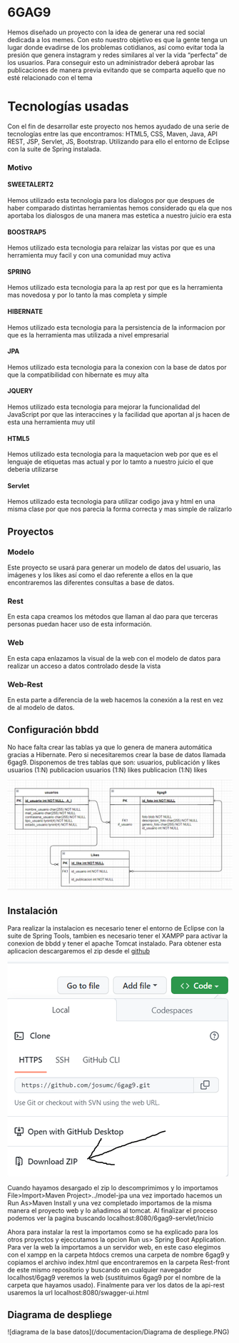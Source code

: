 # 6GAG9

Hemos diseñado un proyecto con la idea de generar una red social dedicada a los memes. Con esto nuestro objetivo es que la gente tenga un lugar donde evadirse de los problemas cotidianos, así como evitar toda la presión que genera instagram y redes similares al ver la vida “perfecta” de los usuarios. Para conseguir esto un administrador deberá aprobar las publicaciones de manera previa evitando que se comparta aquello que no esté relacionado con el tema

# Tecnologías usadas

Con el fin de desarrollar este proyecto nos hemos ayudado de una serie de tecnologías entre las que encontramos: HTML5, CSS, Maven, Java, API REST, JSP, Servlet, JS, Bootstrap. Utilizando para ello el entorno de Eclipse con la suite de Spring instalada.

### Motivo
#### SWEETALERT2
  Hemos utilizado esta tecnologia para los dialogos por que despues de haber comparado distintas herramientas hemos considerado qu ela que nos aportaba los dialosgos de una manera mas estetica a nuestro juicio era esta
#### BOOSTRAP5
  Hemos utilizado esta tecnologia para relaizar las vistas por que es una herramienta muy facil y con una comunidad muy activa
#### SPRING
  Hemos utilizado esta tecnologia para la ap rest por que es la herramienta mas novedosa y por lo tanto la mas completa y simple
#### HIBERNATE
  Hemos utilizado esta tecnologia para la persistencia de la informacion por que es la herramienta mas utilizada a nivel empresarial
#### JPA
  Hemos utilizado esta tecnologia para la conexion con la base de datos por que la compatibilidad con hibernate es muy alta
#### JQUERY
  Hemos utilizado esta tecnologia para mejorar la funcionalidad del JavaScript por que las interaccines y la facilidad que aportan al js hacen de esta una herramienta muy util
#### HTML5
  Hemos utilizado esta tecnologia para la maquetacion web por que es el lenguaje de etiquetas mas actual y por lo tamto a nuestro juicio el que deberia utilizarse
#### Servlet
  Hemos utilizado esta tecnologia para utilizar codigo java y html en una misma clase por que nos parecia la forma correcta y mas simple de ralizarlo

## Proyectos

### Modelo

Este proyecto se usará para generar un modelo de datos del usuario, las imágenes y los likes así como el dao referente a ellos en la que encontraremos las diferentes consultas a base de datos.

### Rest

En esta capa creamos los métodos que llaman al dao para que terceras personas puedan hacer uso de esta información.

### Web

En esta capa enlazamos la visual de la web con el modelo de datos para realizar un acceso a datos controlado desde la vista

### Web-Rest

En esta parte a diferencia de la web hacemos la conexión a la rest en vez de al modelo de datos.

## Configuración bbdd

No hace falta crear las tablas ya que lo genera de manera automática gracias a Hibernate. Pero si necesitaremos crear la base de datos llamada 6gag9.
Disponemos de tres tablas que son: usuarios, publicación y likes
usuarios (1:N) publicacion
usuarios (1:N) likes
publicacion (1:N) likes

![diagrama de la base datos](/documentacion/bbdd.PNG)

## Instalación

Para realizar la instalacion es necesario tener el entorno de Eclipse con la suite de Spring Tools, tambien es necesario tener el XAMPP para activar la conexion de bbdd y tener el apache Tomcat instalado. Para obtener esta aplicacion descargaremos el zip desde el [github](https://github.com/josumc/6gag9/)

![Descarga del zip](/documentacion/zip.PNG)

Cuando hayamos desargado el zip lo descomprimimos y lo importamos File>Import>Maven Project>../model-jpa una vez importado hacemos un Run As>Maven Install y una vez completado importamos de la misma manera el proyecto web y lo añadimos al tomcat. Al finalizar el proceso podemos ver la pagina buscando localhost:8080/6gag9-servlet/Inicio 

Ahora para instalar la rest la importamos como se ha explicado para los otros proyectos y ejeccutamos la opcion Run us> Spring Boot Application. Para ver la web la importamos a un servidor web, en este caso elegimos con el xampp en la carpeta htdocs cremos una carpeta de nombre 6gag9 y copiamos el archivo index.html que encontraremos en la carpeta Rest-front de este mismo repositorio y buscando en cualquier navegador localhost/6gag9 veremos la web (sustituimos 6gag9 por el nombre de la carpeta que hayamos usado). Finalmente para ver los datos de la api-rest usaremos la url localhost:8080/swagger-ui.html

## Diagrama de despliege
![diagrama de la base datos](/documentacion/Diagrama de despliege.PNG)
